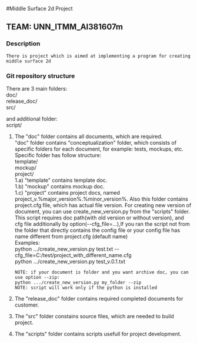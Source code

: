 #Middle Surface 2d Project
## TEAM: UNN_ITMM_AI381607m

### Description
    There is project which is aimed at implementing a program for creating middle surface 2d  

### Git repository structure  
  There are 3 main folders:  
  doc/  
  release_doc/  
  src/  

  and additional folder:  
  script/

 1) The "doc" folder contains all documents, which are required.  
	"doc" folder contains "conceptualization" folder, which consists of specific folders for each document, for example: tests, mockups, etc.  
	Specific folder has follow structure:  
	template/  
	mockup/  
	project/    
		1.a) "template" contains template doc.  
		1.b) "mockup" contains mockup doc.  
		1.c) "project" contains project docs, named  project_v.%major_version%.%minor_version%. Also this folder contains project.cfg file, which has actual file version. 
		For creating new version of document, you can use create_new_version.py from the "scripts" folder. This script requires doc path(with old version or without version), and  cfg file additionally by option(--cfg_file=...),If you ran the script not from the folder that directly contains the config file or your config file has name different from project.cfg (default name)  
		Examples:  
		python .../create_new_version.py test.txt --cfg_file=C:/test/project_with_different_name.cfg  
		python .../create_new_version.py test_v.0.1.txt  
		
		NOTE: if your document is folder and you want archive doc, you can use option --zip:  
		python .../create_new_version.py my_folder --zip
		NOTE: script will work only if the python is installed  
	
 2) The "release_doc" folder contains required completed documents for customer.  
 3) The "src" folder constains source files, which are needed to build project.  
 4) The "scripts" folder contains scripts usefull for project development.   

